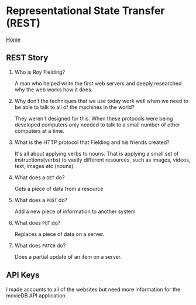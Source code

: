 # Representational State Transfer (REST)

[Home](../index.md)

## REST Story

1. Who is Roy Fielding?

   A man who helped write the first web servers and deeply researched why the web works how it does.

2. Why don’t the techniques that we use today work well when we need to be able to talk to all of the machines in the world?

   They weren't designed for this. When these protocols were being developed computers only needed to talk to a small number of other computers at a time.

3. What is the HTTP protocol that Fielding and his friends created?

   It's all about applying verbs to nouns. That is applying a small set of instructions(verbs) to vastly different resources, such as images, videos, text, images etc (nouns).

4. What does a `GET` do?

   Gets a piece of data from a resource

5. What does a `POST` do?

   Add a new piece of information to another system

6. What does `PUT` do?

   Replaces a piece of data on a server.

7. What does `PATCH` do?

   Does a partial update of an item on a server.

## API Keys

I made accounts to all of the websites but need more information for the movieDB API application.
